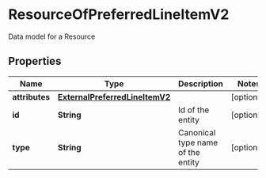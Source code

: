 

# ResourceOfPreferredLineItemV2

Data model for a Resource

## Properties

| Name | Type | Description | Notes |
|------------ | ------------- | ------------- | -------------|
|**attributes** | [**ExternalPreferredLineItemV2**](ExternalPreferredLineItemV2.md) |  |  [optional] |
|**id** | **String** | Id of the entity |  [optional] |
|**type** | **String** | Canonical type name of the entity |  [optional] |



